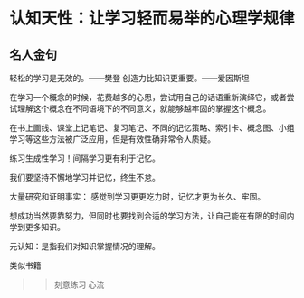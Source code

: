 # 认知天性：让学习轻而易举的心理学规律

## 名人金句

轻松的学习是无效的。——樊登
创造力比知识更重要。——爱因斯坦

在学习一个概念的时候，花费越多的心思，尝试用自己的话语重新演绎它，或者尝试理解这个概念在不同语境下的不同意义，就能够越牢固的掌握这个概念。

在书上画线、课堂上记笔记、复习笔记、不同的记忆策略、索引卡、概念图、小组学习等这些方法被广泛应用，但是有效性确非常令人质疑。

练习生成性学习！间隔学习更有利于记忆。

我们要坚持不懈地学习并记忆，终生不怠。

大量研究和证明事实：
感觉到学习更更吃力时，记忆才更为长久、牢固。

想成功当然要靠努力，但同时也要找到合适的学习方法，让自己能在有限的时间内学到更多知识。

元认知：是指我们对知识掌握情况的理解。

类似书籍

>> 刻意练习
>> 心流
